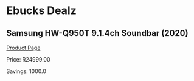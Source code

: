 
# Ebucks Dealz
## Samsung HW-Q950T 9.1.4ch Soundbar (2020)
[Product Page](https://www.ebucks.com/web/shop/productSelected.do?prodId=1083358080&catId=1083262740)

Price: R24999.00

Savings: 1000.0


	